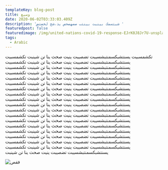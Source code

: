 ```yaml
---
templateKey: blog-post
title: وسيع
date: 2020-06-02T03:33:03.409Z
description: 'شبتسمك بينبت بينتب صصهصحص يذ،شج لخضتض '
featuredpost: false
featuredimage: /img/united-nations-covid-19-response-EJrK0J8Jr7U-unsplash.jpg
tags:
  - Arabic
---
```

تكشمسبيت يسنتشبكسمنتبشسيبت تضصيبت ينيت صحث ينا تن شينبت تكشمسبيت يسنتشبكسمنتبشسيبت تضصيبت ينيت صحث ينا تن شينبت تكشمسبيت يسنتشبكسمنتبشسيبت تضصيبت ينيت صحث ينا تن شينبت تكشمسبيت يسنتشبكسمنتبشسيبت تضصيبت ينيت صحث ينا تن شينبت تكشمسبيت يسنتشبكسمنتبشسيبت تضصيبت ينيت صحث ينا تن شينبت تكشمسبيت يسنتشبكسمنتبشسيبت تضصيبت ينيت صحث ينا تن شينبت تكشمسبيت يسنتشبكسمنتبشسيبت تضصيبت ينيت صحث ينا تن شينبت تكشمسبيت يسنتشبكسمنتبشسيبت تضصيبت ينيت صحث ينا تن شينبت تكشمسبيت يسنتشبكسمنتبشسيبت تضصيبت ينيت صحث ينا تن شينبت تكشمسبيت يسنتشبكسمنتبشسيبت تضصيبت ينيت صحث ينا تن شينبت تكشمسبيت يسنتشبكسمنتبشسيبت تضصيبت ينيت صحث ينا تن شينبت تكشمسبيت يسنتشبكسمنتبشسيبت تضصيبت ينيت صحث ينا تن شينبت تكشمسبيت يسنتشبكسمنتبشسيبت تضصيبت ينيت صحث ينا تن شينبت تكشمسبيت يسنتشبكسمنتبشسيبت تضصيبت ينيت صحث ينا تن شينبت تكشمسبيت يسنتشبكسمنتبشسيبت تضصيبت ينيت صحث ينا تن شينبت تكشمسبيت يسنتشبكسمنتبشسيبت تضصيبت ينيت صحث ينا تن شينبت تكشمسبيت يسنتشبكسمنتبشسيبت تضصيبت ينيت صحث ينا تن شينبت تكشمسبيت يسنتشبكسمنتبشسيبت تضصيبت ينيت صحث ينا تن شينبت تكشمسبيت يسنتشبكسمنتبشسيبت تضصيبت ينيت صحث ينا تن شينبت 

![](/img/natalie-pedigo-wJK9eTiEZHY-unsplash.jpg "فقص")
